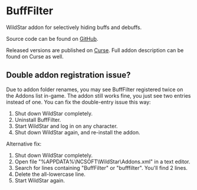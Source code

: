 BuffFilter
==========

WildStar addon for selectively hiding buffs and debuffs.

Source code can be found on [GitHub](https://github.com/kaporten/BuffFilter).

Released versions are published on [Curse](http://www.curse.com/ws-addons/wildstar/221865-bufffilter). Full addon description can be found on Curse as well.

Double addon registration issue?
----------
Due to addon folder renames, you may see BuffFilter registered twice on the Addons list in-game. The addon still works fine, you just see two entries instead of one. You can fix the double-entry issue this way:

1. Shut down WildStar completely.
1. Uninstall BuffFilter.
1. Start WildStar and log in on any character.
1. Shut down WildStar again, and re-install the addon.

Alternative fix:

1. Shut down WildStar completely.
1. Open file "%APPDATA%\NCSOFT\WildStar\Addons.xml" in a text editor.
1. Search for lines containing "BuffFilter" or "bufffilter". You'll find 2 lines. 
1. Delete the all-lowercase line.
1. Start WildStar again.
